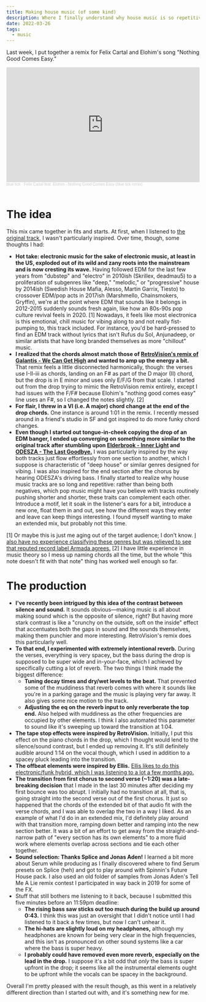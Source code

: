 ```yaml
---
title: Making house music (of some kind)
description: Where I finally understand why house music is so repetitive
date: 2022-03-26
tags:
  - music
---
```


Last week, I put together a remix for Felix Cartal and Elohim's song "Nothing Good Comes Easy."

<iframe width="100%" height="300" scrolling="no" frameborder="no" allow="autoplay" src="https://w.soundcloud.com/player/?url=https%3A//api.soundcloud.com/tracks/1237713478&color=%235c5c5c&auto_play=false&hide_related=true&show_comments=false&show_user=true&show_reposts=false&show_teaser=false&visual=true"></iframe><div style="font-size: 10px; color: #cccccc;line-break: anywhere;word-break: normal;overflow: hidden;white-space: nowrap;text-overflow: ellipsis; font-family: Interstate,Lucida Grande,Lucida Sans Unicode,Lucida Sans,Garuda,Verdana,Tahoma,sans-serif;font-weight: 100;"><a href="https://soundcloud.com/blueticksound" title="blue tick" target="_blank" style="color: #cccccc; text-decoration: none;">blue tick</a> · <a href="https://soundcloud.com/blueticksound/felix-cartal-feat-elohim-nothing-good-comes-easy-blue-tick-remix" title="Felix Cartal feat. Elohim - Nothing Good Comes Easy (blue tick remix)" target="_blank" style="color: #cccccc; text-decoration: none;">Felix Cartal feat. Elohim - Nothing Good Comes Easy (blue tick remix)</a></div><br />

# The idea
This mix came together in fits and starts. At first, when I listened to [the original track](https://www.youtube.com/watch?v=lyUB6iz6b1w), I wasn't particularly inspired. Over time, though, some thoughts I had:

* **Hot take: electronic music for the sake of electronic music, at least in the US, exploded out of its wild and zany roots into the mainstream and is now cresting its wave.** Having followed EDM for the last few years from "dubstep" and "electro" in 2010ish (Skrillex, deadmau5) to a proliferation of subgenres like "deep," "melodic," or "progressive" house by 2014ish (Swedish House Mafia, Alesso, Martin Garrix, Tiesto) to crossover EDM/pop acts in 2017ish (Marshmello, Chainsmokers, Gryffin), we're at the point where EDM that sounds like it belongs in 2012-2015 suddenly sounds fresh again, like how an 80s-90s pop culture revival feels in 2020. [1] Nowadays, it feels like most electronica is this emotional, chill music for vibing along to and not really fist-pumping to, this track included. For instance, you'd be hard-pressed to find an EDM track without lyrics that isn't Rufus du Sol, Anjunadeep, or similar artists that have long branded themselves as more "chillout" music.
* **I realized that the chords almost match those of [RetroVision's remix of Galantis - We Can Get High](https://www.youtube.com/watch?v=5PeYXJHi2HU) and wanted to amp up the energy a bit.** That remix feels a little disconnected harmonically, though: the verses use I-II-iii as chords, landing on an F# as part of the D major (II) chord, but the drop is in E minor and uses only E/F/G from that scale. I started out from the drop trying to mimic the RetroVision remix entirely, except I had issues with the F/F# because Elohim's "nothing good comes easy" line uses an F#, so I changed the notes slightly. [2]
* **For flair, I threw in a VI (i.e. A major) chord change at the end of the drop chords.** One instance is around 1:01 in the remix. I recently messed around in a friend's studio in SF and got inspired to do more funky chord changes.
* **Even though I started out tongue-in-cheek copying the drop of an EDM banger, I ended up converging on something more similar to the original track after stumbling upon [Elderbrook - Inner Light](https://www.youtube.com/watch?v=4DPCHufDWJQ) and [ODESZA - The Last Goodbye.](https://www.youtube.com/watch?v=GpuUOl6ddVI)** I was particularly inspired by the way both tracks just flow effortlessly from one section to another, which I suppose is characteristic of "deep house" or similar genres designed for vibing.  I was also inspired for the end section after the chorus by hearing ODESZA's driving bass. I finally started to realize why house music tracks are so long and repetitive: rather than being both negatives, which pop music might have you believe with tracks routinely pushing shorter and shorter, these traits can complement each other. Introduce a motif, let it soak in the listener's ears for a bit, introduce a new one, float them in and out, see how the different ways they enter and leave can keep things interesting. I found myself wanting to make an extended mix, but probably not this time.

[1] Or maybe this is just me aging out of the target audience; I don't know. [I also have no experience classifying these genres but was relieved to see that reputed record label Armada agrees.](https://www.armadamusic.com/news/house-music)
[2] I have little experience in music theory so I mess up naming chords all the time, but the whole "this note doesn't fit with that note" thing has worked well enough so far.

# The production
* **I've recently been intrigued by this idea of the contrast between silence and sound.** It sounds obvious—making music is all about making sound which is the opposite of silence, right? But having more stark contrast is like a "crunchy on the outside, soft on the inside" effect that accentuates both the gaps in sound and the sounds themselves, making them punchier and more interesting. RetroVision's remix does this particularly well.
* **To that end, I experimented with extremely intentional reverb.** During the verses, everything is very spacey, but the bass during the drop is supposed to be super wide and in-your-face, which I achieved by specifically cutting a lot of reverb. The two things I think made the biggest difference:
  - **Tuning decay times and dry/wet levels to the beat.** That prevented some of the muddiness that reverb comes with where it sounds like you're in a parking garage and the music is playing very far away. It also gives some nice motion to the track.
  - **Adjusting the eq on the reverb input to only reverberate the top end.** Also helped with muddiness as the other frequencies are occupied by other elements. I think I also automated this parameter to sound like it's sweeping up toward the transition at 1:04.
* **The tape stop effects were inspired by RetroVision.** Initially, I put this effect on the piano chords in the drop, which I thought would lend to the silence/sound contrast, but I ended up removing it. It's still definitely audible around 1:14 on the vocal though, which I used in addition to a spacey pluck leading into the transition.
* **The offbeat elements were inspired by Ellis.** [Ellis likes to do this electronic/funk hybrid, which I was listening to a lot a few months ago.](https://www.youtube.com/watch?v=2M74T8ixh94)
* **The transition from first chorus to second verse (~1:20) was a late-breaking decision** that I made in the last 30 minutes after deciding my first bounce was too abrupt. I initially had no transition at all, that is, going straight into the second verse out of the first chorus. It just so happened that the chords of the extended bit of that audio fit with the verse chords, and I was able to overlap the two in a way I liked. As an example of what I'd do in an extended mix, I'd definitely play around with that transition more, ramping down better and ramping into the new section better. It was a bit of an effort to get away from the straight-and-narrow path of "every section has its own elements" to a more fluid work where elements overlap across sections and tie each other together.
* **Sound selection: Thanks Splice and Jonas Aden!** I learned a bit more about Serum while producing as I finally discovered where to find Serum presets on Splice (heh) and got to play around with Spinnin's Future House pack. I also used an old folder of samples from Jonas Aden's Tell Me A Lie remix contest I participated in way back in 2019 for some of the FX.
* Stuff that still bothers me listening to it back, because I submitted this five minutes before an 11:59pm deadline:
  - **The rising bass saw sticks out too much during the build up around 0:43.** I think this was just an oversight that I didn't notice until I had listened to it back a few times, but now I can't unhear it.
  - **The hi-hats are slightly loud on my headphones,** although my headphones are known for being very clear in the high frequencies, and this isn't as pronounced on other sound systems like a car where the bass is super heavy.
  - **I probably could have removed even more reverb, especially on the lead in the drop.** I suppose it's a bit odd that *only* the bass is super upfront in the drop; it seems like all the instrumental elements ought to be upfront while the vocals can be spacey in the background.

Overall I'm pretty pleased with the result though, as this went in a relatively different direction than I started out with, and it's something new for me.
